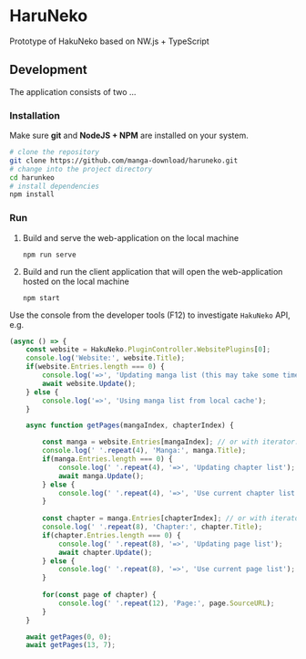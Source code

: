 # HaruNeko

Prototype of HakuNeko based on NW.js + TypeScript

## Development

The application consists of two ...

### Installation

Make sure **git** and **NodeJS + NPM** are installed on your system.

```bash
# clone the repository
git clone https://github.com/manga-download/haruneko.git
# change into the project directory
cd harunkeo
# install dependencies
npm install
```

### Run

1. Build and serve the web-application on the local machine

    `npm run serve`

2. Build and run the client application that will open the web-application hosted on the local machine

    `npm start`

Use the console from the developer tools (F12) to investigate `HakuNeko` API, e.g.

```javascript
(async () => {
    const website = HakuNeko.PluginController.WebsitePlugins[0];
    console.log('Website:', website.Title);
    if(website.Entries.length === 0) {
        console.log('=>', 'Updating manga list (this may take some time ...)');
        await website.Update();
    } else {
        console.log('=>', 'Using manga list from local cache');
    }

    async function getPages(mangaIndex, chapterIndex) {

        const manga = website.Entries[mangaIndex]; // or with iterator: [...website][mangaIndex];
        console.log(' '.repeat(4), 'Manga:', manga.Title);
        if(manga.Entries.length === 0) {
            console.log(' '.repeat(4), '=>', 'Updating chapter list');
            await manga.Update();
        } else {
            console.log(' '.repeat(4), '=>', 'Use current chapter list');
        }
        
        const chapter = manga.Entries[chapterIndex]; // or with iterator: [...manga][chapterIndex];
        console.log(' '.repeat(8), 'Chapter:', chapter.Title);
        if(chapter.Entries.length === 0) {
            console.log(' '.repeat(8), '=>', 'Updating page list');
            await chapter.Update();
        } else {
            console.log(' '.repeat(8), '=>', 'Use current page list');
        }
        
        for(const page of chapter) {
            console.log(' '.repeat(12), 'Page:', page.SourceURL);
        }
    }

    await getPages(0, 0);
    await getPages(13, 7);
```